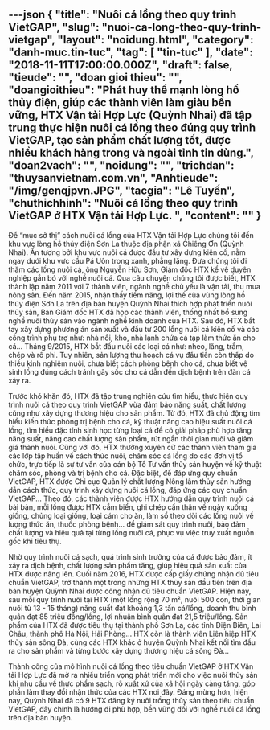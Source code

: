 ---json
{
    "title": "Nuôi cá lồng theo quy trình VietGAP",
    "slug": "nuoi-ca-long-theo-quy-trinh-vietgap",
    "layout": "noidung.html",
    "category": "danh-muc.tin-tuc",
    "tag": [
        "tin-tuc"
    ],
    "date": "2018-11-11T17:00:00.000Z",
    "draft": false,
    "tieude": "",
    "doan gioi thieu": "",
    "doangioithieu": "Phát huy thế mạnh lòng hồ thủy điện, giúp các thành viên làm giàu bền vững, HTX Vận tải Hợp Lực (Quỳnh Nhai) đã tập trung thực hiện nuôi cá lồng theo đúng quy trình VietGAP, tạo sản phẩm chất lượng tốt, được nhiều khách hàng trong và ngoài tỉnh tin dùng.",
    "doan2vach": "",
    "noidung": "",
    "trichdan": "thuysanvietnam.com.vn",
    "Anhtieude": "/img/genqjpvn.JPG",
    "tacgia": "Lê Tuyến",
    "chuthichhinh": "Nuôi cá lồng theo quy trình VietGAP ở HTX Vận tải Hợp Lực. ",
    "__content__": ""
}
---
<p>Để &ldquo;mục sở thị&rdquo; c&aacute;ch nu&ocirc;i c&aacute; lồng của&nbsp;HTX Vận tải Hợp Lực ch&uacute;ng t&ocirc;i đến khu vực l&ograve;ng hồ thủy điện Sơn La thuộc địa phận x&atilde; Chiềng Ơn (Quỳnh Nhai). Ấn tượng bởi khu vực nu&ocirc;i c&aacute; được đầu tư x&acirc;y dựng ki&ecirc;n cố, nằm ngay dưới khu vực cầu P&aacute; U&ocirc;n trong xanh, phẳng lặng. Đưa ch&uacute;ng t&ocirc;i đi thăm c&aacute;c lồng nu&ocirc;i c&aacute;, &ocirc;ng Nguyễn Hữu Sơn, Gi&aacute;m đốc HTX kể về duy&ecirc;n nghiệp gắn b&oacute; với nghề nu&ocirc;i c&aacute;. Qua c&acirc;u chuyện ch&uacute;ng t&ocirc;i được biết, HTX th&agrave;nh lập năm 2011 với 7 th&agrave;nh vi&ecirc;n, ng&agrave;nh nghề chủ yếu l&agrave; vận tải, thu mua n&ocirc;ng sản. Đến năm 2015, nhận thấy tiềm năng, lợi thế của v&ugrave;ng l&ograve;ng hồ thủy điện Sơn La tr&ecirc;n địa b&agrave;n huyện Quỳnh Nhai th&iacute;ch hợp ph&aacute;t triển nu&ocirc;i thủy sản, Ban Gi&aacute;m đốc HTX đ&atilde; họp c&aacute;c th&agrave;nh vi&ecirc;n, thống nhất bổ sung nghề nu&ocirc;i thủy sản v&agrave;o ng&agrave;nh nghề kinh doanh của HTX. Sau đ&oacute;, HTX bắt tay x&acirc;y dựng phương &aacute;n sản xuất v&agrave; đầu tư 200 lồng nu&ocirc;i c&aacute; ki&ecirc;n cố v&agrave; c&aacute;c c&ocirc;ng tr&igrave;nh phụ trợ như: nh&agrave; nổi, kho, nh&agrave; lạnh chứa c&aacute; tạp l&agrave;m thức ăn cho c&aacute;... Th&aacute;ng 9/2015, HTX bắt đầu nu&ocirc;i c&aacute;c loại c&aacute; như: nheo, lăng, trắm, ch&eacute;p v&agrave; r&ocirc; phi. Tuy nhi&ecirc;n, sản lượng thu hoạch c&aacute; vụ đầu ti&ecirc;n c&ograve;n thấp do thiếu kinh nghiệm nu&ocirc;i, chưa biết c&aacute;ch ph&ograve;ng bệnh cho c&aacute;, chưa biết vệ sinh lồng đ&uacute;ng c&aacute;ch tr&aacute;nh g&acirc;y sốc cho c&aacute; dẫn đến dịch bệnh tr&ecirc;n đ&agrave;n c&aacute; xảy ra.</p>

<p>Trước kh&oacute; khăn đ&oacute;, HTX đ&atilde; tập trung nghi&ecirc;n cứu t&igrave;m hiểu, thực hiện quy tr&igrave;nh nu&ocirc;i c&aacute; theo quy tr&igrave;nh VietGAP vừa đảm bảo năng suất, chất lượng cũng như x&acirc;y dựng thương hiệu cho sản phẩm. Từ đ&oacute;, HTX đ&atilde; chủ động t&igrave;m hiểu kiến thức ph&ograve;ng trị bệnh cho c&aacute;, kỹ thuật n&acirc;ng cao hiệu suất nu&ocirc;i c&aacute; lồng, t&igrave;m hiểu đặc t&iacute;nh sinh học từng loại c&aacute; để c&oacute; giải ph&aacute;p ph&ugrave; hợp tăng năng suất, n&acirc;ng cao chất lượng sản phẩm, r&uacute;t ngắn thời gian nu&ocirc;i v&agrave; giảm gi&aacute; th&agrave;nh nu&ocirc;i. C&ugrave;ng với đ&oacute;, HTX thường xuy&ecirc;n cử c&aacute;c th&agrave;nh vi&ecirc;n tham gia c&aacute;c lớp tập huấn về c&aacute;ch thức nu&ocirc;i, chăm s&oacute;c c&aacute; lồng do c&aacute;c đơn vị tổ chức, trực tiếp l&agrave; sự tư vấn của c&aacute;n bộ Tổ Tư vấn thủy sản huyện về kỹ thuật chăm s&oacute;c, ph&ograve;ng v&agrave; trị bệnh cho c&aacute;. Đặc biệt, để đ&aacute;p ứng quy chuẩn VietGAP, HTX được Chi cục Quản l&yacute; chất lượng N&ocirc;ng l&acirc;m thủy sản hướng dẫn c&aacute;ch thức, quy tr&igrave;nh x&acirc;y dựng nu&ocirc;i c&aacute; lồng, đ&aacute;p ứng c&aacute;c quy chuẩn VietGAP... Theo đ&oacute;, c&aacute;c th&agrave;nh vi&ecirc;n được HTX hướng dẫn quy tr&igrave;nh nu&ocirc;i c&aacute; b&agrave;i bản, mỗi lồng được HTX cắm biển, ghi ch&eacute;p cẩn thận về ng&agrave;y xuống giống, chủng loại giống, loại c&aacute;m cho ăn, l&agrave;m sổ theo d&otilde;i c&aacute;c lồng nu&ocirc;i về lượng thức ăn, thuốc ph&ograve;ng bệnh... để gi&aacute;m s&aacute;t quy tr&igrave;nh nu&ocirc;i, bảo đảm chất lượng v&agrave; hiệu quả tại từng lồng nu&ocirc;i c&aacute;, phục vụ việc truy xuất nguồn gốc khi ti&ecirc;u thụ.</p>

<p>Nhờ quy tr&igrave;nh nu&ocirc;i c&aacute; sạch, qu&aacute; tr&igrave;nh sinh trưởng của c&aacute; được bảo đảm, &iacute;t xảy ra dịch bệnh, chất lượng sản phẩm tăng, gi&uacute;p hiệu quả sản xuất của HTX được n&acirc;ng l&ecirc;n. Cuối năm 2016, HTX được cấp giấy chứng nhận đủ ti&ecirc;u chuẩn VietGAP, trở th&agrave;nh một trong những HTX thủy sản đầu ti&ecirc;n tr&ecirc;n địa b&agrave;n huyện Quỳnh Nhai được c&ocirc;ng nhận đủ ti&ecirc;u chuẩn VietGAP. Hiện nay, sau mỗi quy tr&igrave;nh nu&ocirc;i tại HTX (một lồng rộng 70 m&sup2;, nu&ocirc;i 500 con, thời gian nu&ocirc;i từ 13 - 15 th&aacute;ng) năng suất đạt khoảng 1,3 tấn c&aacute;/lồng, doanh thu b&igrave;nh qu&acirc;n đạt 85 triệu đồng/lồng, lợi nhuận b&igrave;nh qu&acirc;n đạt 21,5 triệu/lồng. Sản phẩm của HTX đ&atilde; được ti&ecirc;u thụ tại th&agrave;nh phố Sơn La, c&aacute;c tỉnh Điện Bi&ecirc;n, Lai Ch&acirc;u, th&agrave;nh phố H&agrave; Nội, Hải Ph&ograve;ng... HTX c&ograve;n l&agrave; th&agrave;nh vi&ecirc;n Li&ecirc;n hiệp HTX thủy sản s&ocirc;ng Đ&agrave;, c&ugrave;ng c&aacute;c HTX kh&aacute;c ở huyện Quỳnh Nhai kết nối t&igrave;m đầu ra cho sản phẩm v&agrave; từng bước x&acirc;y dựng thương hiệu c&aacute; s&ocirc;ng Đ&agrave;...</p>

<p>Th&agrave;nh c&ocirc;ng của m&ocirc; h&igrave;nh nu&ocirc;i c&aacute; lồng theo ti&ecirc;u chuẩn VietGAP ở HTX Vận tải Hợp Lực đ&atilde; mở ra nhiều triển vọng ph&aacute;t triển mới cho việc nu&ocirc;i thủy sản khi nhu cầu về thực phẩm sạch, r&otilde; xuất xứ của x&atilde; hội ng&agrave;y c&agrave;ng tăng, g&oacute;p phần l&agrave;m thay đổi nhận thức của c&aacute;c HTX nơi đ&acirc;y. Đ&aacute;ng mừng hơn, hiện nay, Quỳnh Nhai đ&atilde; c&oacute; 9 HTX đăng k&yacute; nu&ocirc;i trồng thủy sản theo ti&ecirc;u chuẩn VietGAP, đ&acirc;y ch&iacute;nh l&agrave; hướng đi ph&ugrave; hợp, bền vững đối với nghề nu&ocirc;i c&aacute; lồng tr&ecirc;n địa b&agrave;n huyện.</p>
